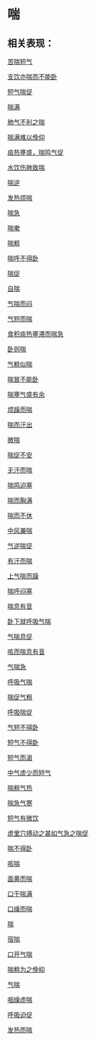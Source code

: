 # 喘## 相关表现： [苦喘短气](https://www.gmzyjc.com/search/result?wd=苦喘短气)[支饮亦喘而不能卧](https://www.gmzyjc.com/search/result?wd=支饮亦喘而不能卧)[短气喘促](https://www.gmzyjc.com/search/result?wd=短气喘促)[喘满](https://www.gmzyjc.com/search/result?wd=喘满)[肺气不利之喘](https://www.gmzyjc.com/search/result?wd=肺气不利之喘)[喘满难以俛仰](https://www.gmzyjc.com/search/result?wd=喘满难以俛仰)[痰热壅盛，喘鸣气促](https://www.gmzyjc.com/search/result?wd=痰热壅盛，喘鸣气促)[水饮伤肺致喘](https://www.gmzyjc.com/search/result?wd=水饮伤肺致喘)[喘逆](https://www.gmzyjc.com/search/result?wd=喘逆)[发热烦喘](https://www.gmzyjc.com/search/result?wd=发热烦喘)[喘急](https://www.gmzyjc.com/search/result?wd=喘急)[喘嗽](https://www.gmzyjc.com/search/result?wd=喘嗽)[喘粗](https://www.gmzyjc.com/search/result?wd=喘粗)[喘呼不得卧](https://www.gmzyjc.com/search/result?wd=喘呼不得卧)[喘促](https://www.gmzyjc.com/search/result?wd=喘促)[自喘](https://www.gmzyjc.com/search/result?wd=自喘)[气喘而闷](https://www.gmzyjc.com/search/result?wd=气喘而闷)[气短而喘](https://www.gmzyjc.com/search/result?wd=气短而喘)[食积痰热壅滞而喘急](https://www.gmzyjc.com/search/result?wd=食积痰热壅滞而喘急)[卧则喘](https://www.gmzyjc.com/search/result?wd=卧则喘)[气粗似喘](https://www.gmzyjc.com/search/result?wd=气粗似喘)[喘冒不能卧](https://www.gmzyjc.com/search/result?wd=喘冒不能卧)[喘壅气盛有余](https://www.gmzyjc.com/search/result?wd=喘壅气盛有余)[烦躁而喘](https://www.gmzyjc.com/search/result?wd=烦躁而喘)[喘而汗出](https://www.gmzyjc.com/search/result?wd=喘而汗出)[微喘](https://www.gmzyjc.com/search/result?wd=微喘)[喘促不安](https://www.gmzyjc.com/search/result?wd=喘促不安)[无汗而喘](https://www.gmzyjc.com/search/result?wd=无汗而喘)[喘鸣迫塞](https://www.gmzyjc.com/search/result?wd=喘鸣迫塞)[喘而胸满](https://www.gmzyjc.com/search/result?wd=喘而胸满)[喘而不休](https://www.gmzyjc.com/search/result?wd=喘而不休)[中风兼喘](https://www.gmzyjc.com/search/result?wd=中风兼喘)[气逆喘促](https://www.gmzyjc.com/search/result?wd=气逆喘促)[有汗而喘](https://www.gmzyjc.com/search/result?wd=有汗而喘)[上气喘而躁](https://www.gmzyjc.com/search/result?wd=上气喘而躁)[喘呼闷塞](https://www.gmzyjc.com/search/result?wd=喘呼闷塞)[喘息有音](https://www.gmzyjc.com/search/result?wd=喘息有音)[卧下就呼吸气喘](https://www.gmzyjc.com/search/result?wd=卧下就呼吸气喘)[气喘息促](https://www.gmzyjc.com/search/result?wd=气喘息促)[咳而喘息有音](https://www.gmzyjc.com/search/result?wd=咳而喘息有音)[气喘急](https://www.gmzyjc.com/search/result?wd=气喘急)[呼吸气喘](https://www.gmzyjc.com/search/result?wd=呼吸气喘)[喘促气粗](https://www.gmzyjc.com/search/result?wd=喘促气粗)[呼吸喘促](https://www.gmzyjc.com/search/result?wd=呼吸喘促)[气短不得卧](https://www.gmzyjc.com/search/result?wd=气短不得卧)[短气不得卧](https://www.gmzyjc.com/search/result?wd=短气不得卧)[短气而渴](https://www.gmzyjc.com/search/result?wd=短气而渴)[中气虚少而短气](https://www.gmzyjc.com/search/result?wd=中气虚少而短气)[喘粗气热](https://www.gmzyjc.com/search/result?wd=喘粗气热)[喘急气寒](https://www.gmzyjc.com/search/result?wd=喘急气寒)[短气有微饮](https://www.gmzyjc.com/search/result?wd=短气有微饮)[虚里穴搏动之甚如气急之喘促](https://www.gmzyjc.com/search/result?wd=虚里穴搏动之甚如气急之喘促)[喘不得卧](https://www.gmzyjc.com/search/result?wd=喘不得卧)[咳喘](https://www.gmzyjc.com/search/result?wd=咳喘)[面黄而喘](https://www.gmzyjc.com/search/result?wd=面黄而喘)[口干喘满](https://www.gmzyjc.com/search/result?wd=口干喘满)[口燥而喘](https://www.gmzyjc.com/search/result?wd=口燥而喘)[喘](https://www.gmzyjc.com/search/result?wd=喘)[宿喘](https://www.gmzyjc.com/search/result?wd=宿喘)[口开气喘](https://www.gmzyjc.com/search/result?wd=口开气喘)[喘粗为之俛抑](https://www.gmzyjc.com/search/result?wd=喘粗为之俛抑)[气喘](https://www.gmzyjc.com/search/result?wd=气喘)[咽燥虚喘](https://www.gmzyjc.com/search/result?wd=咽燥虚喘)[呼吸迫促](https://www.gmzyjc.com/search/result?wd=呼吸迫促)[发热而喘](https://www.gmzyjc.com/search/result?wd=发热而喘)